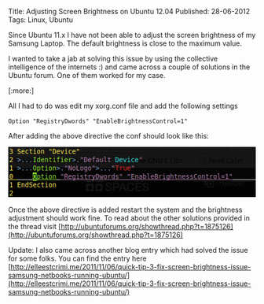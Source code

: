 Title: Adjusting Screen Brightness on Ubuntu 12.04
Published: 28-06-2012
Tags: Linux, Ubuntu

Since Ubuntu 11.x I have not been able to adjust the screen brightness of my
Samsung Laptop. The default brightness is close to the maximum value.

I wanted to take a jab at solving this issue by using the collective
intelligence of the internets :) and came across a couple of solutions in the
Ubuntu forum. One of them worked for my case.

[:more:]

All I had to do was edit my xorg.conf file and add the following settings

    Option "RegistryDwords" "EnableBrightnessControl=1"

After adding the above directive the conf should look like this:

![Conf](/static/d3d86-43-scaled1000.png)

Once the above directive is added restart the system and the brightness
adjustment should work fine. To read about the other solutions provided in the
thread visit
[http://ubuntuforums.org/showthread.php?t=1875126](http://ubuntuforums.org/showthread.php?t=1875126)

Update: I also came across another blog entry which had solved the issue for
some folks. You can find the entry here
[http://elleestcrimi.me/2011/11/06/quick-tip-3-fix-screen-brightness-issue-samsung-netbooks-running-ubuntu/](http://elleestcrimi.me/2011/11/06/quick-tip-3-fix-screen-brightness-issue-samsung-netbooks-running-ubuntu/)
